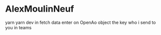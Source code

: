 # AlexMoulinNeuf
yarn 
yarn dev
in fetch data enter on OpenAo object the key who i send to you in teams 
